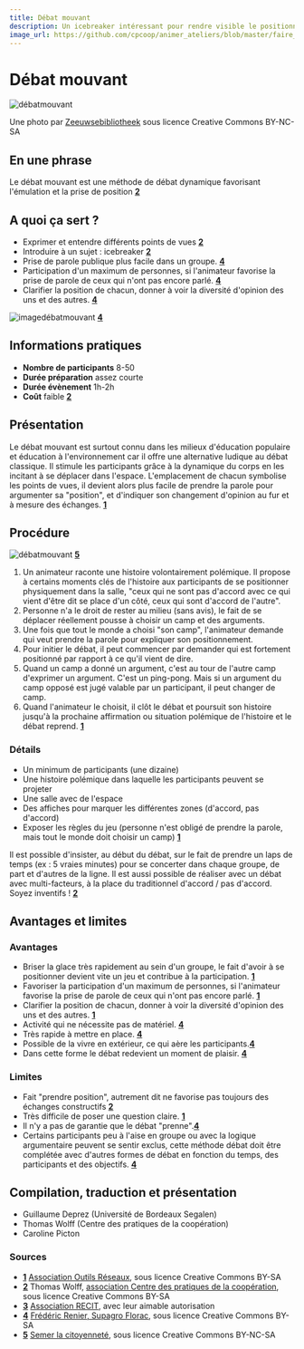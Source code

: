 ```yaml
---
title: Débat mouvant
description: Un icebreaker intéressant pour rendre visible le positionnement des participants sur une thématique
image_url: https://github.com/cpcoop/animer_ateliers/blob/master/faire_connaissance/debat_mouvant.jpg?raw=true
---
```


# Débat mouvant

![débatmouvant](http://farm6.staticflickr.com/5219/5475638695_2081440b2d_z.jpg)

Une photo par [Zeeuwsebibliotheek](https://www.flickr.com/photos/zeeuwsebibliotheek/5475638695) sous licence Creative Commons BY-NC-SA

## En une phrase
Le débat mouvant est une méthode de débat dynamique favorisant l'émulation et la prise de position **[2](#note)**

## A quoi ça sert ?
* Exprimer et entendre différents points de vues **[2](#note)**
* Introduire à un sujet : icebreaker **[2](#note)**
* Prise de parole publique plus facile dans un groupe. **[4](#note)**
* Participation d'un maximum de personnes, si l'animateur favorise la prise de parole de ceux qui n'ont pas encore parlé. **[4](#note)**
* Clarifier la position de chacun, donner à voir la diversité d'opinion des uns et des autres. **[4](#note)**

![imagedébatmouvant](http://ebook.coop-tic.eu/francais/cache/image_bf_imagedebat.jpg) **[4](#note)**

## Informations pratiques
* **Nombre de participants** 8-50
* **Durée préparation** assez courte
* **Durée évènement** 1h-2h
* **Coût** faible **[2](#note)**

## Présentation
Le débat mouvant est surtout connu dans les milieux d'éducation populaire et éducation à l'environnement car il offre une alternative ludique au débat classique. Il stimule les participants grâce à la dynamique du corps en les incitant à se déplacer dans l'espace. L'emplacement de chacun symbolise les points de vues, il devient alors plus facile de prendre la parole pour argumenter sa "position", et d'indiquer son changement d'opinion au fur et à mesure des échanges. **[1](#note)**

## Procédure

![débatmouvant](http://semerlacitoyennete.files.wordpress.com/2013/07/hpim2965.jpg?w=300&h=225) **[5](#note)**

1. Un animateur raconte une histoire volontairement polémique. Il propose à certains moments clés de l'histoire aux participants de se positionner physiquement dans la salle, "ceux qui ne sont pas d'accord avec ce qui vient d'être dit se place d'un côté, ceux qui sont d'accord de l'autre".
2. Personne n'a le droit de rester au milieu (sans avis), le fait de se déplacer réellement pousse à choisir un camp et des arguments.
3. Une fois que tout le monde a choisi "son camp", l'animateur demande qui veut prendre la parole pour expliquer son positionnement.
4. Pour initier le débat, il peut commencer par demander qui est fortement positionné par rapport à ce qu'il vient de dire.
5. Quand un camp a donné un argument, c'est au tour de l'autre camp d'exprimer un argument. C'est un ping-pong. Mais si un argument du camp opposé est jugé valable par un participant, il peut changer de camp.
6. Quand l'animateur le choisit, il clôt le débat et poursuit son histoire jusqu'à la prochaine affirmation ou situation polémique de l'histoire et le débat reprend. **[1](#note)**

### Détails
- Un minimum de participants (une dizaine)
- Une histoire polémique dans laquelle les participants peuvent se projeter
- Une salle avec de l'espace
- Des affiches pour marquer les différentes zones (d'accord, pas d'accord)
- Exposer les règles du jeu (personne n'est obligé de prendre la parole, mais tout le monde doit choisir un camp) **[1](#note)**

Il est possible d'insister, au début du débat, sur le fait de prendre un laps de temps (ex : 5 vraies minutes) pour se concerter dans chaque groupe, de part et d'autres de la ligne. Il est aussi possible de réaliser avec un débat avec multi-facteurs, à la place du traditionnel d'accord / pas d'accord. Soyez inventifs ! **[2](#note)**

## Avantages et limites
### Avantages
* Briser la glace très rapidement au sein d'un groupe, le fait d'avoir à se positionner devient vite un jeu et contribue à la participation. **[1](#note)**
* Favoriser la participation d'un maximum de personnes, si l'animateur favorise la prise de parole de ceux qui n'ont pas encore parlé. **[1](#note)**
* Clarifier la position de chacun, donner à voir la diversité d'opinion des uns et des autres. **[1](#note)**
* Activité qui ne nécessite pas de matériel. **[4](#note)**
* Très rapide à mettre en place. **[4](#note)**
* Possible de la vivre en extérieur, ce qui aère les participants.**[4](#note)**
* Dans cette forme le débat redevient un moment de plaisir. **[4](#note)**

### Limites
* Fait "prendre position", autrement dit ne favorise pas toujours des échanges constructifs **[2](#note)**
* Très difficile de poser une question claire.    **[1](#note)**
* Il n'y a pas de garantie que le débat "prenne".**[4](#note)**
* Certains participants peu à l'aise en groupe ou avec la logique argumentaire peuvent se sentir exclus, cette méthode débat doit être complétée avec d'autres formes de débat en fonction du temps, des participants et des objectifs. **[4](#note)**

## Compilation, traduction et présentation
* Guillaume Deprez (Université de Bordeaux Segalen)
* Thomas Wolff (Centre des pratiques de la coopération)
* Caroline Picton

### Sources

<a name="note">

* **[1](#note)** [Association Outils Réseaux](http://outils-reseaux.org/DebatMouvant), sous licence Creative Commons BY-SA
* **[2](#note)** Thomas Wolff, [association Centre des pratiques de la coopération](http://cpcoop.fr), sous licence Creative Commons BY-SA
* **[3](#note)** [Association RECIT](http://www.recit.net/?Le-debat-mouvant), avec leur aimable autorisation
* **[4](#note)** [Frédéric Renier, Supagro Florac](http://ebook.coop-tic.eu/francais/wakka.php?wiki=DebatMouvant), sous licence Creative Commons BY-SA
* **[5](#note)** [Semer la citoyenneté](http://semerlacitoyennete.wordpress.com/2013/07/), sous licence Creative Commons BY-NC-SA
